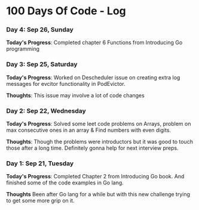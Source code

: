 # 100 Days Of Code - Log

### Day 4: Sep 26, Sunday

**Today's Progress**: Completed chapter 6 Functions from Introducing
Go programming


### Day 3: Sep 25, Saturday

**Today's Progress**: Worked on Descheduler issue on creating extra log messages for evcitor functionality
in PodEvictor.

**Thoughts**: This issue may involve a lot of code changes


### Day 2: Sep 22, Wednesday

**Today's Progress**: Solved some leet code problems on Arrays,
problem on max consecutive ones in an array & Find numbers with even
digits.

**Thoughts**: Though the problems were introductors but it was good to
touch those after a long time. Definitely gonna help for next
interview preps.



### Day 1: Sep 21, Tuesday

**Today's Progress**: Completed Chapter 2 from Introducing Go
book. And finished some of the code examples in Go lang.

**Thoughts** Been after Go lang for a while but with this new
challenge trying to get some more grip on it.
